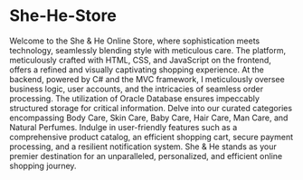 # She-He-Store
Welcome to the She & He Online Store, where sophistication meets technology, seamlessly blending style with meticulous care. The platform, meticulously crafted with HTML, CSS, and JavaScript on the frontend, offers a refined and visually captivating shopping experience. At the backend, powered by C# and the MVC framework, I meticulously oversee business logic, user accounts, and the intricacies of seamless order processing. The utilization of Oracle Database ensures impeccably structured storage for critical information. Delve into our curated categories encompassing Body Care, Skin Care, Baby Care, Hair Care, Man Care, and Natural Perfumes. Indulge in user-friendly features such as a comprehensive product catalog, an efficient shopping cart, secure payment processing, and a resilient notification system. She & He stands as your premier destination for an unparalleled, personalized, and efficient online shopping journey.
